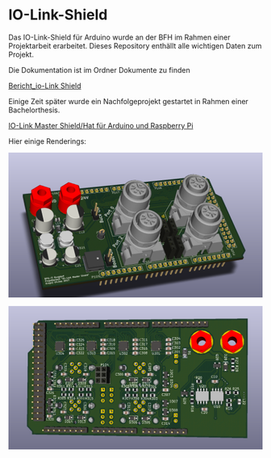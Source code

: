 # IO-Link-Shield

Das IO-Link-Shield für Arduino wurde an der BFH  im Rahmen einer Projektarbeit erarbeitet. 
Dieses Repository enthällt alle wichtigen Daten zum Projekt. 

Die Dokumentation ist im Ordner Dokumente zu finden

[Bericht_io-Link Shield](https://github.com/LukasKropf/IO-Link-Shield/blob/master/Dokumente/Bericht_IO-Link%20Shield.pdf)

Einige Zeit später wurde ein Nachfolgeprojekt gestartet in Rahmen einer Bachelorthesis.

[IO-Link Master Shield/Hat für Arduino und Raspberry Pi](https://bfh.easydocmaker.ch/search/abstract/2056/)

Hier einige Renderings:

![IO-Link Shield](KiCad/ExportBilder/20171204_FertigesPCB.png)

![IO-Link Shield von unten](KiCad/ExportBilder/20171204_FertigesPCB_unten.png)



